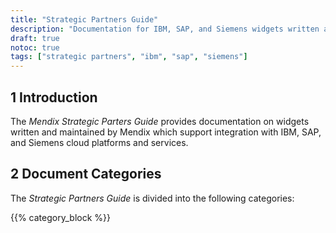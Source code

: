 ```yaml
---
title: "Strategic Partners Guide"
description: "Documentation for IBM, SAP, and Siemens widgets written and maintained by Mendix"
draft: true
notoc: true
tags: ["strategic partners", "ibm", "sap", "siemens"]
---
```


## 1 Introduction

The *Mendix Strategic Parters Guide* provides documentation on widgets written and maintained by Mendix which support integration with IBM, SAP, and Siemens cloud platforms and services.

## 2 Document Categories

The *Strategic Partners Guide* is divided into the following categories:

{{% category_block %}}
